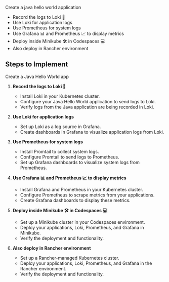 Create a java hello world application
- Record the logs to Loki 📜
- Use Loki for application logs
- Use Prometheus for system logs
- Use Grafana 📊 and Prometheus 📈 to display metrics
- Deploy inside Minikube 🛠️ in Codespaces 💻
- Also deploy in Rancher environment

## Steps to Implement

Create a Java Hello World app

1. **Record the logs to Loki 📜**
    - Install Loki in your Kubernetes cluster.
    - Configure your Java Hello World application to send logs to Loki.
    - Verify logs from the Java application are being recorded in Loki.

2. **Use Loki for application logs**
    - Set up Loki as a log source in Grafana.
    - Create dashboards in Grafana to visualize application logs from Loki.

3. **Use Prometheus for system logs**
    - Install Promtail to collect system logs.
    - Configure Promtail to send logs to Prometheus.
    - Set up Grafana dashboards to visualize system logs from Prometheus.

4. **Use Grafana 📊 and Prometheus 📈 to display metrics**
    - Install Grafana and Prometheus in your Kubernetes cluster.
    - Configure Prometheus to scrape metrics from your applications.
    - Create Grafana dashboards to display these metrics.

5. **Deploy inside Minikube 🛠️ in Codespaces 💻**
    - Set up a Minikube cluster in your Codespaces environment.
    - Deploy your applications, Loki, Prometheus, and Grafana in Minikube.
    - Verify the deployment and functionality.

6. **Also deploy in Rancher environment**
    - Set up a Rancher-managed Kubernetes cluster.
    - Deploy your applications, Loki, Prometheus, and Grafana in the Rancher environment.
    - Verify the deployment and functionality.